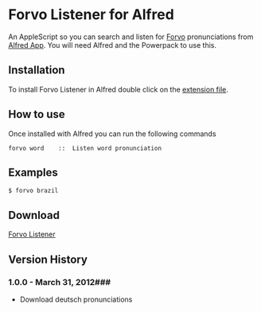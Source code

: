 Forvo Listener for Alfred
============

An AppleScript so you can search and listen for [Forvo](http://www.forvo.com) pronunciations from [Alfred App](http://alfredapp.com/). You will need Alfred and the Powerpack to use this.

Installation
----------------

To install Forvo Listener in Alfred double click on the [extension file](https://github.com/pfbruno/Alfred-Forvo-Extension/raw/master/Forvo.alfredextension).

How to use
----------------

Once installed with Alfred you can run the following commands


    forvo word    ::  Listen word pronunciation
      

Examples
----------------
    $ forvo brazil


Download
----------------
[Forvo Listener](https://github.com/pfbruno/Alfred-Forvo-Extension/downloads)

## Version History ##
### 1.0.0 - March 31, 2012###
 
- Download deutsch pronunciations
